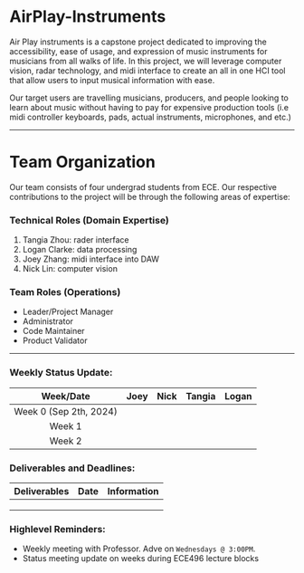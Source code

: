 # AirPlay-Instruments

Air Play instruments is a capstone project dedicated to improving the accessibility, ease of usage, and expression of music instruments for musicians from all walks of life. 
In this project, we will leverage computer vision, radar technology, and midi interface to create an all in one HCI tool that allow users to input musical information with ease.

Our target users are travelling musicians, producers, and people looking to learn about music without having to pay for expensive production tools (i.e midi controller keyboards, pads, actual instruments, microphones, and etc.)

---
# Team Organization
Our team consists of four undergrad students from ECE. Our respective contributions to the project will be through the following areas of expertise:

### Technical Roles (Domain Expertise)
1. Tangia Zhou: rader interface
2. Logan Clarke: data processing
3. Joey Zhang: midi interface into DAW
4. Nick Lin: computer vision

### Team Roles (Operations)
* Leader/Project Manager
* Administrator
* Code Maintainer
* Product Validator
---

### Weekly Status Update:
| Week/Date | Joey | Nick | Tangia | Logan |
|:----------------------:|:-------------:|:-:|:-:|:-:|
| Week 0 (Sep 2th, 2024) |               |   |   |   |
|         Week 1         |               |   |   |   |
|         Week 2         |               |   |   |   |

### Deliverables and Deadlines:
| Deliverables | Date | Information |
|:------------:|:----:|:-----------:|
|              |      |             |
|              |      |             |
|              |      |             |

### Highlevel Reminders:
* Weekly meeting with Professor. Adve on `Wednesdays @ 3:00PM`.
* Status meeting update on weeks during ECE496 lecture blocks

